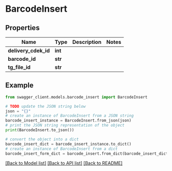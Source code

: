 # BarcodeInsert


## Properties

Name | Type | Description | Notes
------------ | ------------- | ------------- | -------------
**delivery_cdek_id** | **int** |  | 
**barcode_id** | **str** |  | 
**tg_file_id** | **str** |  | 

## Example

```python
from swagger_client.models.barcode_insert import BarcodeInsert

# TODO update the JSON string below
json = "{}"
# create an instance of BarcodeInsert from a JSON string
barcode_insert_instance = BarcodeInsert.from_json(json)
# print the JSON string representation of the object
print(BarcodeInsert.to_json())

# convert the object into a dict
barcode_insert_dict = barcode_insert_instance.to_dict()
# create an instance of BarcodeInsert from a dict
barcode_insert_form_dict = barcode_insert.from_dict(barcode_insert_dict)
```
[[Back to Model list]](../README.md#documentation-for-models) [[Back to API list]](../README.md#documentation-for-api-endpoints) [[Back to README]](../README.md)


